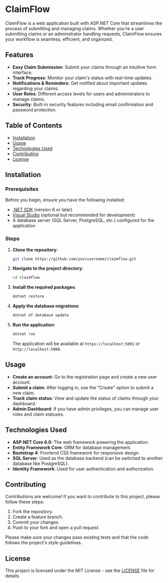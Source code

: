 # ClaimFlow

ClaimFlow is a web application built with ASP.NET Core that streamlines the process of submitting and managing claims. Whether you're a user submitting claims or an administrator handling requests, ClaimFlow ensures your workflow is seamless, efficient, and organized.

## Features

- **Easy Claim Submission**: Submit your claims through an intuitive form interface.
- **Track Progress**: Monitor your claim's status with real-time updates.
- **Notifications & Reminders**: Get notified about important updates regarding your claims.
- **User Roles**: Different access levels for users and administrators to manage claims.
- **Security**: Built-in security features including email confirmation and password protection.

## Table of Contents

- [Installation](#installation)
- [Usage](#usage)
- [Technologies Used](#technologies-used)
- [Contributing](#contributing)
- [License](#license)

## Installation

### Prerequisites

Before you begin, ensure you have the following installed:

- [.NET SDK](https://dotnet.microsoft.com/download) (version 6 or later)
- [Visual Studio](https://visualstudio.microsoft.com/) (optional but recommended for development)
- A database server (SQL Server, PostgreSQL, etc.) configured for the application

### Steps

1. **Clone the repository**:
    ```bash
    git clone https://github.com/yourusername/claimflow.git
    ```

2. **Navigate to the project directory**:
    ```bash
    cd claimflow
    ```

3. **Install the required packages**:
    ```bash
    dotnet restore
    ```

4. **Apply the database migrations**:
    ```bash
    dotnet ef database update
    ```

5. **Run the application**:
    ```bash
    dotnet run
    ```

    The application will be available at `https://localhost:5001` or `http://localhost:5000`.

## Usage

- **Create an account**: Go to the registration page and create a new user account.
- **Submit a claim**: After logging in, use the "Create" option to submit a new claim.
- **Track claim status**: View and update the status of claims through your dashboard.
- **Admin Dashboard**: If you have admin privileges, you can manage user roles and claim statuses.

## Technologies Used

- **ASP.NET Core 6.0**: The web framework powering the application.
- **Entity Framework Core**: ORM for database management.
- **Bootstrap 4**: Frontend CSS framework for responsive design.
- **SQL Server**: Used as the database backend (can be switched to another database like PostgreSQL).
- **Identity Framework**: Used for user authentication and authorization.

## Contributing

Contributions are welcome! If you want to contribute to this project, please follow these steps:

1. Fork the repository.
2. Create a feature branch.
3. Commit your changes.
4. Push to your fork and open a pull request.

Please make sure your changes pass existing tests and that the code follows the project's style guidelines.

## License

This project is licensed under the MIT License - see the [LICENSE](LICENSE) file for details.

